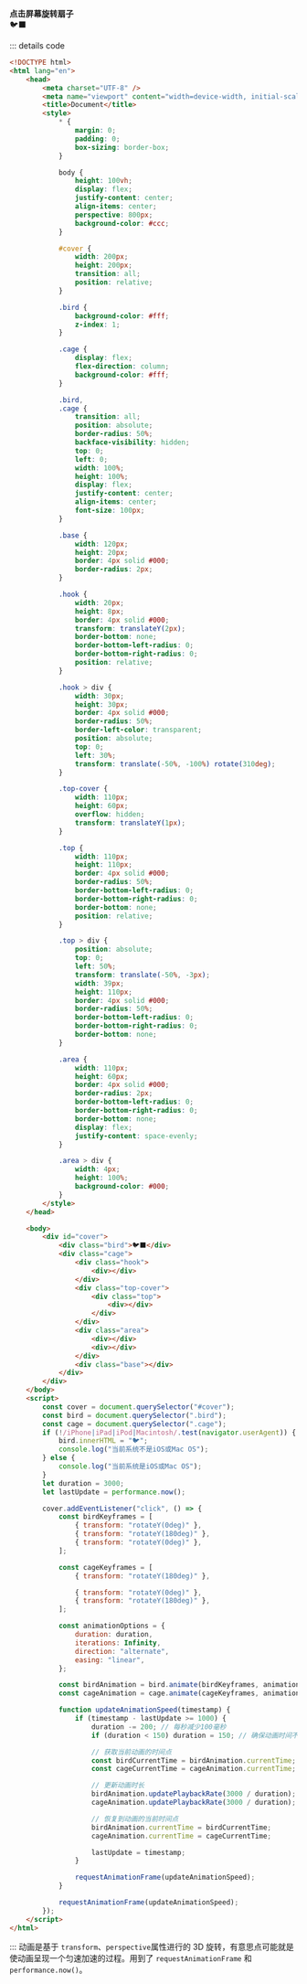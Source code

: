 <script setup>
    import { ref, onMounted } from 'vue';
	const birdRef= ref(null)
	const cageRef= ref(null)
	if (!/iPhone|iPad|iPod|Macintosh/.test(navigator.userAgent)) {
        bird.innerHTML = '🐦‍'
        console.log("当前系统不是iOS或Mac OS");
    } else {
        console.log("当前系统是iOS或Mac OS");
    }
	let duration = 3000;
    let lastUpdate = performance.now();
	 const birdKeyframes = [
            { transform: 'rotateY(0deg)' },
            { transform: 'rotateY(180deg)' },
            { transform: 'rotateY(0deg)' }
        ];

        const cageKeyframes = [
            { transform: 'rotateY(180deg)' },
            { transform: 'rotateY(0deg)' },
            { transform: 'rotateY(180deg)' }
        ];

        const animationOptions = {
            duration: duration,
            iterations: Infinity,
            direction: 'alternate',
            easing: 'linear'
        };
	const handle =()=>{
		const bird = birdRef.value;
		const cage = cageRef.value;
 		const birdAnimation = bird.animate(birdKeyframes, animationOptions);
        const cageAnimation = cage.animate(cageKeyframes, animationOptions);

        function updateAnimationSpeed(timestamp) {
            if (timestamp - lastUpdate >= 1000) {
                duration -= 200; // 每秒减少100毫秒
                if (duration < 150) duration = 150; // 确保动画时间不会小于100毫秒

                // 获取当前动画的时间点
                const birdCurrentTime = birdAnimation.currentTime;
                const cageCurrentTime = cageAnimation.currentTime;

                // 更新动画时长
                birdAnimation.updatePlaybackRate(3000 / duration);
                cageAnimation.updatePlaybackRate(3000 / duration);

                // 恢复到动画的当前时间点
                birdAnimation.currentTime = birdCurrentTime;
                cageAnimation.currentTime = cageCurrentTime;

                lastUpdate = timestamp;
            }

            requestAnimationFrame(updateAnimationSpeed);
        }

        requestAnimationFrame(updateAnimationSpeed);
	}
    
</script>
<div class="tip custom-block" style="padding-top: 8px"><b>点击屏幕旋转扇子</b></div>

<div :class="$style.root" @click="handle">
    <div :id="$style.cover" >
        <div :class="$style.bird" ref='birdRef'>🐦‍⬛</div>
        <div :class="$style.cage" ref='cageRef'>
            <div :class="$style.hook">
                <div></div>
            </div>
            <div :class="$style.topCover">
                <div :class="$style.top">
                    <div></div>
                </div>
            </div>
            <div :class="$style.area">
                <div></div>
                <div></div>
            </div>
            <div :class="$style.base"></div>
        </div>
    </div>
</div>

::: details code

```html
<!DOCTYPE html>
<html lang="en">
	<head>
		<meta charset="UTF-8" />
		<meta name="viewport" content="width=device-width, initial-scale=1.0" />
		<title>Document</title>
		<style>
			* {
				margin: 0;
				padding: 0;
				box-sizing: border-box;
			}

			body {
				height: 100vh;
				display: flex;
				justify-content: center;
				align-items: center;
				perspective: 800px;
				background-color: #ccc;
			}

			#cover {
				width: 200px;
				height: 200px;
				transition: all;
				position: relative;
			}

			.bird {
				background-color: #fff;
				z-index: 1;
			}

			.cage {
				display: flex;
				flex-direction: column;
				background-color: #fff;
			}

			.bird,
			.cage {
				transition: all;
				position: absolute;
				border-radius: 50%;
				backface-visibility: hidden;
				top: 0;
				left: 0;
				width: 100%;
				height: 100%;
				display: flex;
				justify-content: center;
				align-items: center;
				font-size: 100px;
			}

			.base {
				width: 120px;
				height: 20px;
				border: 4px solid #000;
				border-radius: 2px;
			}

			.hook {
				width: 20px;
				height: 8px;
				border: 4px solid #000;
				transform: translateY(2px);
				border-bottom: none;
				border-bottom-left-radius: 0;
				border-bottom-right-radius: 0;
				position: relative;
			}

			.hook > div {
				width: 30px;
				height: 30px;
				border: 4px solid #000;
				border-radius: 50%;
				border-left-color: transparent;
				position: absolute;
				top: 0;
				left: 30%;
				transform: translate(-50%, -100%) rotate(310deg);
			}

			.top-cover {
				width: 110px;
				height: 60px;
				overflow: hidden;
				transform: translateY(1px);
			}

			.top {
				width: 110px;
				height: 110px;
				border: 4px solid #000;
				border-radius: 50%;
				border-bottom-left-radius: 0;
				border-bottom-right-radius: 0;
				border-bottom: none;
				position: relative;
			}

			.top > div {
				position: absolute;
				top: 0;
				left: 50%;
				transform: translate(-50%, -3px);
				width: 39px;
				height: 110px;
				border: 4px solid #000;
				border-radius: 50%;
				border-bottom-left-radius: 0;
				border-bottom-right-radius: 0;
				border-bottom: none;
			}

			.area {
				width: 110px;
				height: 60px;
				border: 4px solid #000;
				border-radius: 2px;
				border-bottom-left-radius: 0;
				border-bottom-right-radius: 0;
				border-bottom: none;
				display: flex;
				justify-content: space-evenly;
			}

			.area > div {
				width: 4px;
				height: 100%;
				background-color: #000;
			}
		</style>
	</head>

	<body>
		<div id="cover">
			<div class="bird">🐦‍⬛</div>
			<div class="cage">
				<div class="hook">
					<div></div>
				</div>
				<div class="top-cover">
					<div class="top">
						<div></div>
					</div>
				</div>
				<div class="area">
					<div></div>
					<div></div>
				</div>
				<div class="base"></div>
			</div>
		</div>
	</body>
	<script>
		const cover = document.querySelector("#cover");
		const bird = document.querySelector(".bird");
		const cage = document.querySelector(".cage");
		if (!/iPhone|iPad|iPod|Macintosh/.test(navigator.userAgent)) {
			bird.innerHTML = "🐦‍";
			console.log("当前系统不是iOS或Mac OS");
		} else {
			console.log("当前系统是iOS或Mac OS");
		}
		let duration = 3000;
		let lastUpdate = performance.now();

		cover.addEventListener("click", () => {
			const birdKeyframes = [
				{ transform: "rotateY(0deg)" },
				{ transform: "rotateY(180deg)" },
				{ transform: "rotateY(0deg)" },
			];

			const cageKeyframes = [
				{ transform: "rotateY(180deg)" },

				{ transform: "rotateY(0deg)" },
				{ transform: "rotateY(180deg)" },
			];

			const animationOptions = {
				duration: duration,
				iterations: Infinity,
				direction: "alternate",
				easing: "linear",
			};

			const birdAnimation = bird.animate(birdKeyframes, animationOptions);
			const cageAnimation = cage.animate(cageKeyframes, animationOptions);

			function updateAnimationSpeed(timestamp) {
				if (timestamp - lastUpdate >= 1000) {
					duration -= 200; // 每秒减少100毫秒
					if (duration < 150) duration = 150; // 确保动画时间不会小于100毫秒

					// 获取当前动画的时间点
					const birdCurrentTime = birdAnimation.currentTime;
					const cageCurrentTime = cageAnimation.currentTime;

					// 更新动画时长
					birdAnimation.updatePlaybackRate(3000 / duration);
					cageAnimation.updatePlaybackRate(3000 / duration);

					// 恢复到动画的当前时间点
					birdAnimation.currentTime = birdCurrentTime;
					cageAnimation.currentTime = cageCurrentTime;

					lastUpdate = timestamp;
				}

				requestAnimationFrame(updateAnimationSpeed);
			}

			requestAnimationFrame(updateAnimationSpeed);
		});
	</script>
</html>
```

:::
动画是基于 `transform`、`perspective`属性进行的 3D 旋转，有意思点可能就是使动画呈现一个匀速加速的过程。用到了 `requestAnimationFrame` 和 `performance.now()`。

<style module>
	.root{
		width: 100%;
		height: 50vh;
		background-color: #ccc;
	    display: flex;
	    justify-content: center;
	    align-items: center;
	}
	#cover {
		width: 200px;
		height: 200px;
		transition: all;
		position: relative;
	    perspective: 800px;
	}
	.bird {
		z-index: 1;
	}
	.cage {
		display: flex;
		flex-direction: column;
	}
	.bird,
	.cage {
		transition: all;
		position: absolute;
		border-radius: 50%;
		backface-visibility: hidden;
		background-color: #fff;
		top: 0;
		left: 0;
		width: 100%;
		height: 100%;
		display: flex;
		justify-content: center;
		align-items: center;
		font-size: 100px;
	}
	.base {
		width: 120px;
		height: 20px;
		border: 4px solid #000;
		border-radius: 2px;
	}
	.hook {
		width: 20px;
		height: 8px;
		border: 4px solid #000;
		transform: translateY(2px);
		border-bottom: none;
		border-bottom-left-radius: 0;
		border-bottom-right-radius: 0;
		position: relative;
	}
	.hook > div {
		width: 30px;
		height: 30px;
		border: 4px solid #000;
		border-radius: 50%;
		border-left-color: transparent;
		position: absolute;
		top: 0;
		left: 30%;
		transform: translate(-50%, -100%) rotate(310deg);
	}
	.topCover {
		width: 110px;
		height: 60px;
		overflow: hidden;
		transform: translateY(1px);
	}
	.top {
		width: 110px;
		height: 110px;
		border: 4px solid #000;
		border-radius: 50%;
		border-bottom-left-radius: 0;
		border-bottom-right-radius: 0;
		border-bottom: none;
		position: relative;
	}
	.top > div {
		position: absolute;
		top: 0;
		left: 50%;
		transform: translate(-50%, -3px);
		width: 39px;
		height: 110px;
		border: 4px solid #000;
		border-radius: 50%;
		border-bottom-left-radius: 0;
		border-bottom-right-radius: 0;
		border-bottom: none;
	}
	.area {
		width: 110px;
		height: 60px;
		border: 4px solid #000;
		border-radius: 2px;
		border-bottom-left-radius: 0;
		border-bottom-right-radius: 0;
		border-bottom: none;
		display: flex;
		justify-content: space-evenly;
	}
	.area > div {
		width: 4px;
		height: 100%;
		background-color: #000;
	}
</style>
